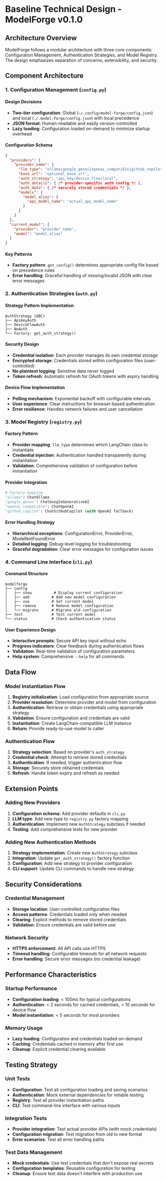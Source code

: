 # Baseline Technical Design - ModelForge v0.1.0

## Architecture Overview

ModelForge follows a modular architecture with three core components: Configuration Management, Authentication Strategies, and Model Registry. The design emphasizes separation of concerns, extensibility, and security.

## Component Architecture

### 1. Configuration Management (`config.py`)

#### Design Decisions
- **Two-tier configuration**: Global (`~/.config/model-forge/config.json`) and local (`./.model-forge/config.json`) with local precedence
- **JSON format**: Human-readable and easily version-controlled
- **Lazy loading**: Configuration loaded on-demand to minimize startup overhead

#### Configuration Schema
```json
{
  "providers": {
    "provider_name": {
      "llm_type": "ollama|google_genai|openai_compatible|github_copilot",
      "base_url": "optional_base_url",
      "auth_strategy": "api_key|device_flow|local",
      "auth_details": { /* provider-specific auth config */ },
      "auth_data": { /* securely stored credentials */ },
      "models": {
        "model_alias": {
          "api_model_name": "actual_api_model_name"
        }
      }
    }
  },
  "current_model": {
    "provider": "provider_name",
    "model": "model_alias"
  }
}
```

#### Key Patterns
- **Factory pattern**: `get_config()` determines appropriate config file based on precedence rules
- **Error handling**: Graceful handling of missing/invalid JSON with clear error messages

### 2. Authentication Strategies (`auth.py`)

#### Strategy Pattern Implementation
```
AuthStrategy (ABC)
├── ApiKeyAuth
├── DeviceFlowAuth
├── NoAuth
└── Factory: get_auth_strategy()
```

#### Security Design
- **Credential isolation**: Each provider manages its own credential storage
- **Encrypted storage**: Credentials stored within configuration files (user-controlled)
- **No plaintext logging**: Sensitive data never logged
- **Token refresh**: Automatic refresh for OAuth tokens with expiry handling

#### Device Flow Implementation
- **Polling mechanism**: Exponential backoff with configurable intervals
- **User experience**: Clear instructions for browser-based authentication
- **Error resilience**: Handles network failures and user cancellation

### 3. Model Registry (`registry.py`)

#### Factory Pattern
- **Provider mapping**: `llm_type` determines which LangChain class to instantiate
- **Credential injection**: Authentication handled transparently during instantiation
- **Validation**: Comprehensive validation of configuration before instantiation

#### Provider Integration
```python
# Factory mapping
"ollama": ChatOllama
"google_genai": ChatGoogleGenerativeAI  
"openai_compatible": ChatOpenAI
"github_copilot": ChatGitHubCopilot (with OpenAI fallback)
```

#### Error Handling Strategy
- **Hierarchical exceptions**: ConfigurationError, ProviderError, ModelNotFoundError
- **Detailed logging**: Debug-level logging for troubleshooting
- **Graceful degradation**: Clear error messages for configuration issues

### 4. Command Line Interface (`cli.py`)

#### Command Structure
```
modelforge
├── config
│   ├── show          # Display current configuration
│   ├── add          # Add new model configuration
│   ├── use          # Set current model
│   ├── remove       # Remove model configuration
│   └── migrate      # Migrate old configuration
├── test             # Test current model
└── status           # Check authentication status
```

#### User Experience Design
- **Interactive prompts**: Secure API key input without echo
- **Progress indicators**: Clear feedback during authentication flows
- **Validation**: Real-time validation of configuration parameters
- **Help system**: Comprehensive `--help` for all commands

## Data Flow

### Model Instantiation Flow
1. **Registry initialization**: Load configuration from appropriate source
2. **Provider resolution**: Determine provider and model from configuration
3. **Authentication**: Retrieve or obtain credentials using appropriate strategy
4. **Validation**: Ensure configuration and credentials are valid
5. **Instantiation**: Create LangChain-compatible LLM instance
6. **Return**: Provide ready-to-use model to caller

### Authentication Flow
1. **Strategy selection**: Based on provider's `auth_strategy`
2. **Credential check**: Attempt to retrieve stored credentials
3. **Authentication**: If needed, trigger authentication flow
4. **Storage**: Securely store obtained credentials
5. **Refresh**: Handle token expiry and refresh as needed

## Extension Points

### Adding New Providers
1. **Configuration schema**: Add provider defaults in `cli.py`
2. **LLM type**: Add new type to `registry.py` factory mapping
3. **Authentication**: Implement new `AuthStrategy` subclass if needed
4. **Testing**: Add comprehensive tests for new provider

### Adding New Authentication Methods
1. **Strategy implementation**: Create new `AuthStrategy` subclass
2. **Integration**: Update `get_auth_strategy()` factory function
3. **Configuration**: Add new strategy to provider configuration
4. **CLI support**: Update CLI commands to handle new strategy

## Security Considerations

### Credential Management
- **Storage location**: User-controlled configuration files
- **Access patterns**: Credentials loaded only when needed
- **Clearing**: Explicit methods to remove stored credentials
- **Validation**: Ensure credentials are valid before use

### Network Security
- **HTTPS enforcement**: All API calls use HTTPS
- **Timeout handling**: Configurable timeouts for all network requests
- **Error handling**: Secure error messages (no credential leakage)

## Performance Characteristics

### Startup Performance
- **Configuration loading**: < 100ms for typical configurations
- **Authentication**: < 2 seconds for cached credentials, < 10 seconds for device flow
- **Model instantiation**: < 5 seconds for most providers

### Memory Usage
- **Lazy loading**: Configuration and credentials loaded on-demand
- **Caching**: Credentials cached in memory after first use
- **Cleanup**: Explicit credential clearing available

## Testing Strategy

### Unit Tests
- **Configuration**: Test all configuration loading and saving scenarios
- **Authentication**: Mock external dependencies for reliable testing
- **Registry**: Test all provider instantiation paths
- **CLI**: Test command-line interface with various inputs

### Integration Tests
- **Provider integration**: Test actual provider APIs (with mock credentials)
- **Configuration migration**: Test migration from old to new format
- **Error scenarios**: Test all error handling paths

### Test Data Management
- **Mock credentials**: Use test credentials that don't expose real secrets
- **Configuration templates**: Reusable configuration for testing
- **Cleanup**: Ensure test data doesn't interfere with production use